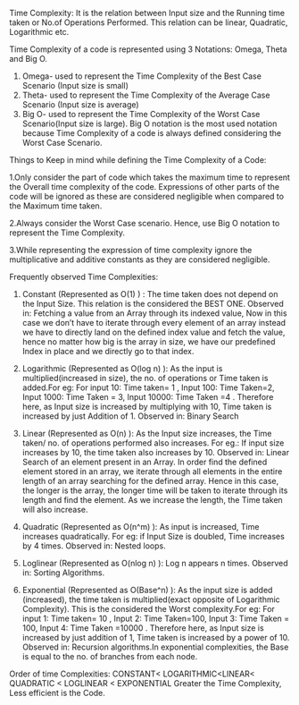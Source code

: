 Time Complexity: It is the relation between Input size and the Running time taken or No.of Operations Performed. This relation can be linear, Quadratic, Logarithmic etc.

Time Complexity of a code is represented using 3 Notations: Omega, Theta and Big O.
1. Omega- used to represent the Time Complexity of the Best Case Scenario (Input size is small)
2. Theta- used to represent the Time Complexity of the Average Case Scenario (Input size is average)
3. Big O- used to represent the Time Complexity of the Worst Case Scenario(Input size is large). Big O notation is the most used notation because Time Complexity of a code is always defined considering the Worst Case Scenario.

Things to Keep in mind while defining the Time Complexity of a Code:

   1.Only consider the part of code which takes the maximum time to represent the Overall time complexity of the code. Expressions of    other parts of the code will be ignored as these are considered negligible when compared to the Maximum time taken.
   
   2.Always consider the Worst Case scenario. Hence, use Big O notation to represent the Time Complexity.
   
   3.While representing the expression of time complexity ignore the multiplicative and additive constants as they are considered             negligible.


Frequently observed Time Complexities:

1. Constant (Represented as O(1) ) : The time taken does not depend on the Input Size. This relation is the considered the BEST ONE.     Observed in: Fetching a value from an Array through its indexed value, Now in this case we don’t have to iterate through every element of an array instead we have to directly land on the defined index value and fetch the value, hence no matter how big is the array in size, we have our predefined Index in place and we directly go to that index. 

2. Logarithmic (Represented as O(log n) ): As the input is multiplied(increased in size), the no. of operations or Time taken is added.For eg: For input 10: Time taken= 1 , Input 100: Time Taken=2, Input 1000: Time Taken = 3, Input 10000: Time Taken =4 . Therefore here, as Input size is increased by multiplying with 10, Time taken is increased by just Addition of 1.
   Observed in: Binary Search

3. Linear (Represented as O(n) ): As the Input size increases, the Time taken/ no. of operations performed also increases. For eg.: If input size increases by 10, the time taken also increases by 10. Observed in: Linear Search of an element present in an Array. In order find the defined element stored in an array, we iterate through all elements in the entire length of an array searching for the defined array. Hence in this case, the longer is the array, the longer time will be taken to iterate through its length and find the element. As we increase the length, the Time taken will also increase.

4. Quadratic  (Represented as O(n^m) ): As input is increased, Time increases quadratically. For eg: if Input Size is doubled, Time increases by 4 times. Observed in: Nested loops.

5. Loglinear (Represented as O(nlog n) ): Log n appears n times. Observed in: Sorting Algorithms.

6. Exponential (Represented as O(Base^n) ): As the input size is added (increased), the time taken is multiplied(exact opposite of Logarithmic Complexity). This is the considered the Worst complexity.For eg: 
For input 1: Time taken= 10 , Input 2: Time Taken=100, Input 3: Time Taken = 100, Input 4: Time Taken =10000 . Therefore here, as Input size is increased by just addition of 1, Time taken is increased by a power of 10.
  Observed in: Recursion algorithms.In exponential complexities, the Base is equal to the no. of branches from each node.


Order of time Complexities:
CONSTANT< LOGARITHMIC<LINEAR< QUADRATIC < LOGLINEAR < EXPONENTIAL 
Greater the Time Complexity, Less efficient is the Code. 






